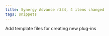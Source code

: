 ```yaml
---
title: Synergy Advance r334, 4 items changed
tags: snippets
---
```


Add template files for creating new plug-ins
